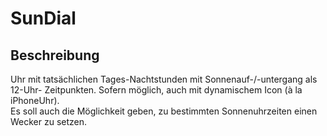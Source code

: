 # SunDial

## Beschreibung

Uhr mit tatsächlichen Tages-Nachtstunden mit Sonnenauf-/-untergang als 12-Uhr-
Zeitpunkten. Sofern möglich, auch mit dynamischem Icon (à la iPhoneUhr).  
Es soll auch die Möglichkeit geben, zu bestimmten Sonnenuhrzeiten einen Wecker
zu setzen.
